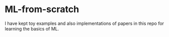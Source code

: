 # ML-from-scratch
I have kept toy examples and also implementations of papers in this repo for learning the basics of ML.
